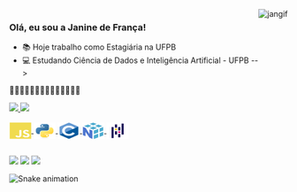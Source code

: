 <img align="right" height="250" alt="jangif" src="https://media.discordapp.net/attachments/757294508479086702/973914941507661904/picasion.com_5e37bd6526ffe91c0dd4634074443913.gif">


### Olá, eu sou a Janine de França!

- 📚 Hoje trabalho como Estagiária na UFPB
- 💻 Estudando Ciência de Dados e Inteligência Artificial - UFPB
-->

🌼🌼🌼🌼🌼🌼🌼🌼🌼🌼🌼🌼🌼🌼

<div>
 
  <a href="https://github.com/janinefr">
  <img height="150em" src="https://github-readme-stats.vercel.app/api?username=janinefr&theme=dark&show_icons=true"/>
  <img height="150em" src="https://github-readme-stats.vercel.app/api/top-langs/?username=janinefr&layout=compact&langs_count=8&theme=dark"/>   
</div>
  
  <div style="display: inline_block"><br>
  <img align="center" alt="jan-Js" height="30" width="40" src="https://raw.githubusercontent.com/devicons/devicon/master/icons/javascript/javascript-plain.svg">
  <img align="center" alt="jan-Python" height="30" width="40" src="https://raw.githubusercontent.com/devicons/devicon/master/icons/python/python-original.svg">
  <img align="center" alt="jan-Csharp" height="30" width="40" src="https://raw.githubusercontent.com/devicons/devicon/master/icons/c/c-original.svg">
  <img align="center" alt="jan-Csharp" height="30" width="40" src="https://raw.githubusercontent.com/devicons/devicon/master/icons/numpy/numpy-original.svg">
  <img align="center" alt="jan-Csharp" height="30" width="40" src="https://raw.githubusercontent.com/devicons/devicon/master/icons/pandas/pandas-original.svg">
</div>
  
  ##
  
  <div>
  <a href="https://instagram.com/janinefrn" target="_blank"><img src="https://img.shields.io/badge/-Instagram-%23E4405F?style=for-the-badge&logo=instagram&logoColor=white" target="_blank"></a>
  <a href = "mailto:janine.freire@academico.ufpb.br"><img src="https://img.shields.io/badge/-Gmail-%23333?style=for-the-badge&logo=gmail&logoColor=white" target="_blank"></a>
  <a href="https://www.linkedin.com/in/janine-de-fran%C3%A7a-001976190/" target="_blank"><img src="https://img.shields.io/badge/-LinkedIn-%230077B5?style=for-the-badge&logo=linkedin&logoColor=white" target="_blank"></a> 
    
  ![Snake animation](https://github.com/janinefr/janinefr/blob/output/github-contribution-grid-snake.svg)
    
  </div>
